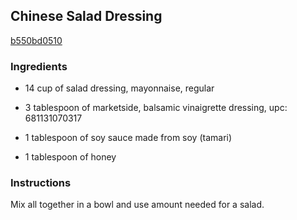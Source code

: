 ## Chinese Salad Dressing

[b550bd0510](http://www.food.com/recipe/chinese-salad-dressing-280884)

### Ingredients

 - 14 cup of salad dressing, mayonnaise, regular

 - 3 tablespoon of marketside, balsamic vinaigrette dressing, upc: 681131070317

 - 1 tablespoon of soy sauce made from soy (tamari)

 - 1 tablespoon of honey

### Instructions

Mix all together in a bowl and use amount needed for a salad.